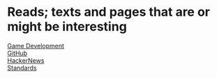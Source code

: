 # Reads; texts and pages that are or might be interesting

[Game Development](./gamedev.md) <br />
[GitHub](./github.md) <br />
[HackerNews](./hackernews.md) <br />
[Standards](./standards.md) <br />
